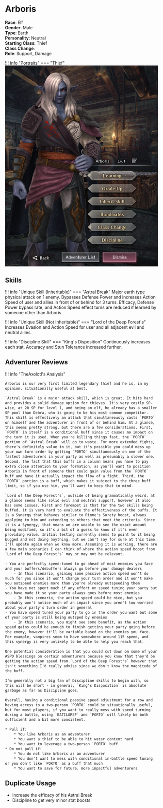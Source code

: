 # Arboris

**Race**: Elf  
**Gender**: Male  
**Type**: Earth  
**Personality**: Neutral  
**Starting Class**: Thief  
**Class Change**:  
**Role**: Support, Damage

!!! info "Portraits"
    === "Thief"
        ![](../img/arboris-thief.png)

## Skills

!!! info "Unique Skill (Inheritable)"
    === "Astral Break"
        Major earth type physical attack on 1 enemy. Bypasses Defense Power and increases Action Speed of user and allies in front of or behind for 3 turns. Efficacy, Defense Power bypass rate, and Action Speed effect turns are reduced if learned by someone other than Arboris.

!!! info "Unique Skill (Not Inheritable)"
    === "Lord of the Deep Forest's"
        Increases Evasion and Action Speed for user and all adjacent evil and neutral allies.

!!! info "Discipline Skill"
    === "King's Disposition"
        Continuously increases each stat, Accuracy and Stun Tolerance increased further.

## Adventurer Reviews

!!! info "TheAxolotl's Analysis"

    Arboris is our very first limited legendary thief and he is, in my opinion, situationally useful at best.

    `Astral Break` is a major attack skill, which is great. It hits hard and provides a solid damage option for thieves. It's very costly SP-wise, at 20 SP for level 1, and being an elf, he already has a smaller SP pool than Debra, who is going to be his most common competitor. This skill is effectively an attack that simultaneously casts `PORTO` on himself and the adventurer in front of or behind him. At a glance, this seems pretty strong, but there are a few considerations. First, `PORTO` in itself is a conditional buff since it causes no impact on the turn it is used. When you're killing things fast, the `PORTO` portion of `Astral Break` will go to waste. For more extended fights, there's definitely value in it, but it's possible you could mess up your own turn order by getting `PORTO` simultaneously on one of the fastest adventurers in your party as well as presumably a slower one. Second, the fact that this buffs in a column means you have to pay extra close attention to your formation, as you'll want to position Arboris in front of someone that could gain value from the `PORTO` buff and have it actually impact the flow of a fight. Third, the `PORTO` portion is a buff, which makes it subject to the three buff limit, so if you use him, you'll want to keep that in mind.

    `Lord of the Deep Forest's`, outside of being grammatically weird, at a glance seems like solid evil and neutral support, however it also has some issues. First and foremost is that for the two skills being buffed, it is very hard to evaluate the effectiveness of the buffs. It is a Synergy that behaves similar to Rinne's Surety boost, always applying to him and extending to others that meet the criteria. Since it is a Synergy, that means we are unable to see the exact amount being modified, so it's a bit of a guess to know if it's even providing value. Initial testing currently seems to point to it being bugged and not doing anything, but we can't say for sure at this time. I'll update again when we know more. Assuming it is working, there are a few main scenarios I can think of where the action speed boost from `Lord of the Deep Forest's` may or may not be relevant.

    - You are perfectly speed-tuned to go ahead of most enemies you face and your buffers/debuffers always go before your damage dealers
        - In this scenario, gaining some passive action speed won't do much for you since it won't change your turn order and it won't make you outspeed enemies more than you're already outspeeding them
    - You have not spent much if any effort on speed tuning your party but you have made it so your party always goes before most enemies
        - In this scenario, the action speed could be nice, but you probably won't notice much of an impact since you aren't too worried about your party's turn order in general
    - You have speed tuned your party to go in the order you want but some of your party is still being outsped by enemies
        - In this scenario, you might see some benefit, as the action speed gains could be enough to finish getting your party going before the enemy, however it'll be variable based on the enemies you face. For example, vampires seem to have somewhere around 115 speed, and this synergy is very unlikely to be able to help you reach that.

    One potential consideration is that you could cut down on some of your ASPD blessings on certain adventurers because you know that they'd be getting the action speed from `Lord of the Deep Forest's` however that isn't something I'd really advise since we don't know the magnitude of the buff.

    I'm generally not a big fan of Discipline skills to begin with, so this will be short - in general, `King's Disposition` is absolute garbage as far as Discipline goes.

    Overall, having a conditional passive speed adjustment for a row and having access to a two-person `PORTO` could be situationally useful, but for most players, if you want to really mess with speed turning during a battle, using `BATILGREF` and `PORTO` will likely be both sufficient and a bit more consistent.

    * Pull if:
        * You like Arboris as an adventurer
        * You want a thief to be able to hit water content hard
        * You want to leverage a two-person `PORTO` buff
    * Do not pull if:
        * You do not like Arboris as an adventurer
        * You don't want to mess with conditional in-battle speed tuning or you don't like `PORTO` as a buff that much
        * You want to save for future, more impactful adventurers
    
## Duplicate Usage

* Increase the efficacy of his Astral Break
* Discipline to get very minor stat boosts